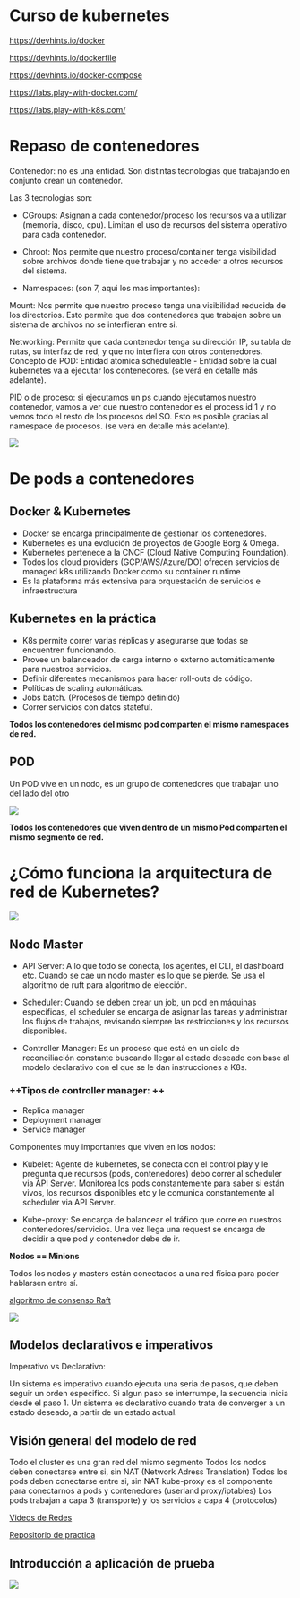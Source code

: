 # Curso de kubernetes

https://devhints.io/docker

https://devhints.io/dockerfile

https://devhints.io/docker-compose

https://labs.play-with-docker.com/

https://labs.play-with-k8s.com/

# Repaso de contenedores

Contenedor: no es una entidad. Son distintas tecnologias que trabajando en conjunto crean un contenedor.

Las 3 tecnologias son:

- CGroups: Asignan a cada contenedor/proceso los recursos va a utilizar (memoria, disco, cpu). Limitan el uso de recursos del sistema operativo para cada contenedor.

- Chroot: Nos permite que nuestro proceso/container tenga visibilidad sobre archivos donde tiene que trabajar y no acceder a otros recursos del sistema.

- Namespaces: (son 7, aqui los mas importantes):

Mount: Nos permite que nuestro proceso tenga una visibilidad reducida de los directorios. Esto permite que dos contenedores que trabajen sobre un sistema de archivos no se interfieran entre si.

Networking: Permite que cada contenedor tenga su dirección IP, su tabla de rutas, su interfaz de red, y que no interfiera con otros contenedores.
Concepto de POD: Entidad atomica scheduleable - Entidad sobre la cual kubernetes va a ejecutar los contenedores. (se verá en detalle más adelante).

PID o de proceso: si ejecutamos un ps cuando ejecutamos nuestro contenedor, vamos a ver que nuestro contenedor es el process id 1 y no vemos todo el resto de los procesos del SO. Esto es posible gracias al namespace de procesos. (se verá en detalle más adelante).

![](https://i.imgur.com/0IxNkeb.png)

# De pods a contenedores

## Docker & Kubernetes

- Docker se encarga principalmente de gestionar los contenedores.
- Kubernetes es una evolución de proyectos de Google Borg & Omega.
- Kubernetes pertenece a la CNCF (Cloud Native Computing Foundation).
- Todos los cloud providers (GCP/AWS/Azure/DO) ofrecen servicios de managed k8s utilizando Docker como su container runtime
- Es la plataforma más extensiva para orquestación de servicios e infraestructura

## Kubernetes en la práctica

- K8s permite correr varias réplicas y asegurarse que todas se encuentren funcionando.
- Provee un balanceador de carga interno o externo automáticamente para nuestros servicios.
- Definir diferentes mecanismos para hacer roll-outs de código.
- Políticas de scaling automáticas.
- Jobs batch. (Procesos de tiempo definido)
- Correr servicios con datos stateful.

**Todos los contenedores del mismo pod comparten el mismo namespaces de red.**

## POD

Un POD vive en un nodo, es un grupo de contenedores que trabajan uno del lado del otro 

![](https://i.imgur.com/rwzDjCG.png)

**Todos los contenedores que viven dentro de un mismo Pod comparten el mismo segmento de red.**

# ¿Cómo funciona la arquitectura de red de Kubernetes?

![](https://i.imgur.com/k8TjtqW.png)

## Nodo Master

- API Server: A lo que todo se conecta, los agentes, el CLI, el dashboard etc. Cuando se cae un nodo master es lo que se pierde. Se usa el algoritmo de ruft para algoritmo de elección.

- Scheduler: Cuando se deben crear un job, un pod en máquinas específicas, el scheduler se encarga de asignar las tareas y administrar los flujos de trabajos, revisando siempre las restricciones y los recursos disponibles.

- Controller Manager: Es un proceso que está en un ciclo de reconciliación constante buscando llegar al estado deseado con base al modelo declarativo con el que se le dan instrucciones a K8s.

### ++Tipos de controller manager: ++
- Replica manager
- Deployment manager
- Service manager

Componentes muy importantes que viven en los nodos:

- Kubelet: Agente de kubernetes, se conecta con el control play y le pregunta que recursos (pods, contenedores) debo correr al scheduler via API Server. Monitorea los pods constantemente para saber si están vivos, los recursos disponibles etc y le comunica constantemente al scheduler via API Server.

- Kube-proxy: Se encarga de balancear el tráfico que corre en nuestros contenedores/servicios. Una vez llega una request se encarga de decidir a que pod y contenedor debe de ir.

**Nodos == Minions**

Todos los nodos y masters están conectados a una red física para poder hablarsen entre sí.

[algoritmo de consenso Raft](https://raft.github.io/)

![](https://i.imgur.com/gXOo7Ie.png)

## Modelos declarativos e imperativos

Imperativo vs Declarativo:

Un sistema es imperativo cuando ejecuta una seria de pasos, que deben seguir un orden especifico. Si algun paso se interrumpe, la secuencia inicia desde el paso 1.
Un sistema es declarativo cuando trata de converger a un estado deseado, a partir de un estado actual.

## Visión general del modelo de red

Todo el cluster es una gran red del mismo segmento
Todos los nodos deben conectarse entre si, sin NAT (Network Adress Translation)
Todos los pods deben conectarse entre si, sin NAT
kube-proxy es el componente para conectarnos a pods y contenedores (userland proxy/iptables)
Los pods trabajan a capa 3 (transporte) y los servicios a capa 4 (protocolos)

[Videos de Redes](https://www.youtube.com/watch?v=EDXSvhbaTvM)

[Repositorio de practica](https://github.com/platzi/curso-kubernetes)

## Introducción a aplicación de prueba

![](https://i.imgur.com/a3aIP5z.png)


